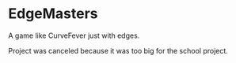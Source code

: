 # EdgeMasters
A game like CurveFever just with edges.

Project was canceled because it was too big for the school project.
